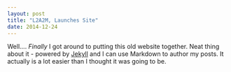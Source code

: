 ```yaml
---
layout: post
title: "L2A2M, Launches Site"
date: 2014-12-24
---
```


Well.... *Finally* I got around to putting this old website together. Neat thing about it - powered by [Jekyll](http://jekyllrb.com) and I can use Markdown to author my posts. It actually is a lot easier than I thought it was going to be.
